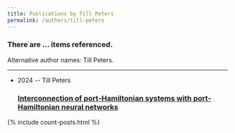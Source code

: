 ```yaml
---
title: Publications by Till Peters
permalink: /authors/till-peters
---
```


<h3 id="number-posts">There are ... items referenced.</h3>
<p id='info-authors'>Alternative author names: Till Peters.</p>
<hr />
<ul class="post-list">
<li><span class='post-meta'>2024 -- Till Peters</span><h3><a class='post-link' href="{{ site.baseurl }}/interconnection-of-port-hamiltonian-systems-with-port-hamiltonian-neural-networks">Interconnection of port‐Hamiltonian systems with port‐Hamiltonian neural networks</a></h3></li>

</ul>
{% include count-posts.html %}
